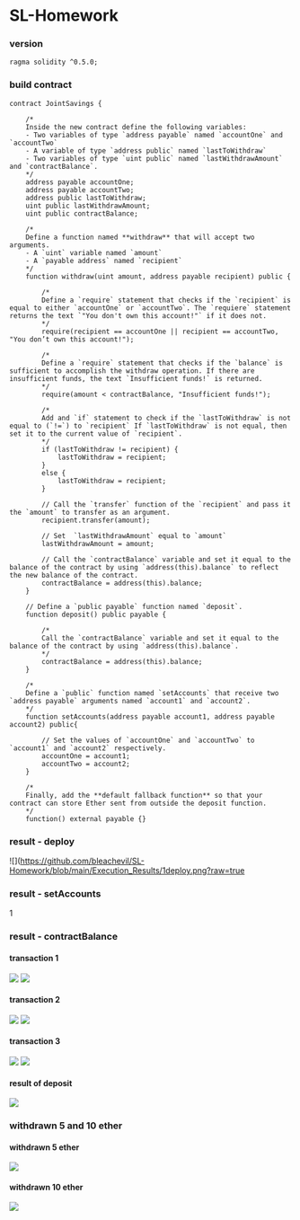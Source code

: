 # SL-Homework
### version
```
ragma solidity ^0.5.0;
```
### build contract
```
contract JointSavings {

    /*
    Inside the new contract define the following variables:
    - Two variables of type `address payable` named `accountOne` and `accountTwo`
    - A variable of type `address public` named `lastToWithdraw`
    - Two variables of type `uint public` named `lastWithdrawAmount` and `contractBalance`.
    */
    address payable accountOne;
    address payable accountTwo;
    address public lastToWithdraw;
    uint public lastWithdrawAmount;
    uint public contractBalance;

    /*
    Define a function named **withdraw** that will accept two arguments.
    - A `uint` variable named `amount`
    - A `payable address` named `recipient`
    */
    function withdraw(uint amount, address payable recipient) public {

        /*
        Define a `require` statement that checks if the `recipient` is equal to either `accountOne` or `accountTwo`. The `requiere` statement returns the text `"You don't own this account!"` if it does not.
        */
        require(recipient == accountOne || recipient == accountTwo, "You don’t own this account!");

        /*
        Define a `require` statement that checks if the `balance` is sufficient to accomplish the withdraw operation. If there are insufficient funds, the text `Insufficient funds!` is returned.
        */
        require(amount < contractBalance, "Insufficient funds!");

        /*
        Add and `if` statement to check if the `lastToWithdraw` is not equal to (`!=`) to `recipient` If `lastToWithdraw` is not equal, then set it to the current value of `recipient`.
        */
        if (lastToWithdraw != recipient) {
            lastToWithdraw = recipient;
        }
        else {
            lastToWithdraw = recipient;
        }

        // Call the `transfer` function of the `recipient` and pass it the `amount` to transfer as an argument.
        recipient.transfer(amount);

        // Set  `lastWithdrawAmount` equal to `amount`
        lastWithdrawAmount = amount;

        // Call the `contractBalance` variable and set it equal to the balance of the contract by using `address(this).balance` to reflect the new balance of the contract.
        contractBalance = address(this).balance;
    }

    // Define a `public payable` function named `deposit`.
    function deposit() public payable {

        /*
        Call the `contractBalance` variable and set it equal to the balance of the contract by using `address(this).balance`.
        */
        contractBalance = address(this).balance;
    }

    /*
    Define a `public` function named `setAccounts` that receive two `address payable` arguments named `account1` and `account2`.
    */
    function setAccounts(address payable account1, address payable account2) public{

        // Set the values of `accountOne` and `accountTwo` to `account1` and `account2` respectively.
        accountOne = account1;
        accountTwo = account2;
    }

    /*
    Finally, add the **default fallback function** so that your contract can store Ether sent from outside the deposit function.
    */
    function() external payable {}
```

### result - deploy
![](https://github.com/bleachevil/SL-Homework/blob/main/Execution_Results/1deploy.png?raw=true
### result - setAccounts
1[](https://github.com/bleachevil/SL-Homework/blob/main/Execution_Results/2setaccount.png?raw=true)
### result -  contractBalance
#### transaction 1
![](https://github.com/bleachevil/SL-Homework/blob/main/Execution_Results/transaction11.png?raw=true)
![](https://github.com/bleachevil/SL-Homework/blob/main/Execution_Results/transaction1.png?raw=true)
#### transaction 2
![](https://github.com/bleachevil/SL-Homework/blob/main/Execution_Results/transaction21.png?raw=true)
![](https://github.com/bleachevil/SL-Homework/blob/main/Execution_Results/transaction2.png?raw=true)
#### transaction 3
![](https://github.com/bleachevil/SL-Homework/blob/main/Execution_Results/transaction31.png?raw=true)
![](https://github.com/bleachevil/SL-Homework/blob/main/Execution_Results/transaction3.png?raw=true)
#### result of deposit
![](https://github.com/bleachevil/SL-Homework/blob/main/Execution_Results/confirmthedeposit.png?raw=true)
### withdrawn 5 and 10 ether
#### withdrawn 5 ether
![](https://github.com/bleachevil/SL-Homework/blob/main/Execution_Results/send5.png?raw=true)
#### withdrawn 10 ether
![](https://github.com/bleachevil/SL-Homework/blob/main/Execution_Results/send10.png?raw=true)

